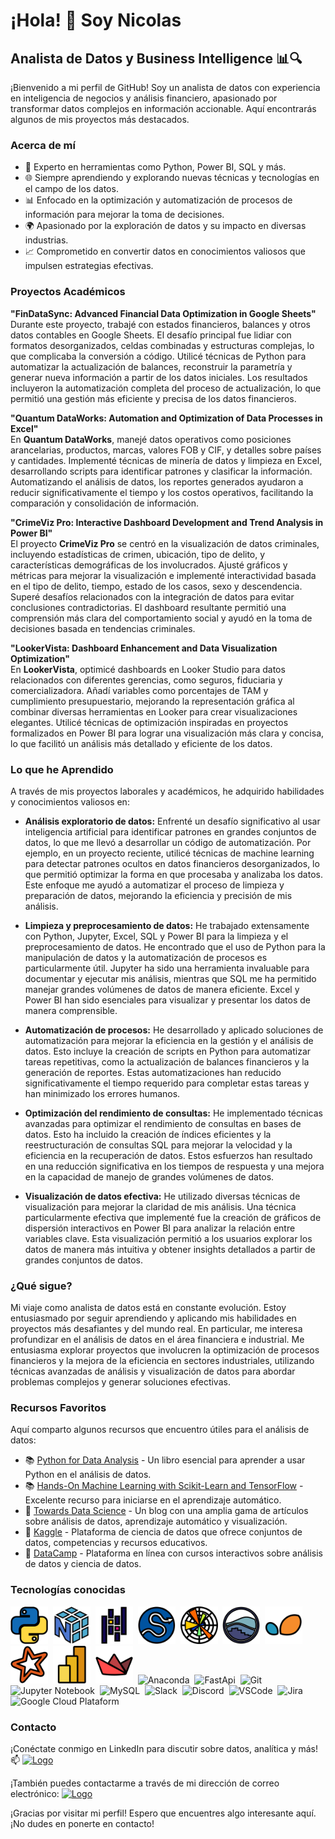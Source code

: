 # ¡Hola! 👋 Soy Nicolas

## Analista de Datos y Business Intelligence 📊🔍

¡Bienvenido a mi perfil de GitHub! Soy un analista de datos con experiencia en inteligencia de negocios y análisis financiero, apasionado por transformar datos complejos en información accionable. Aquí encontrarás algunos de mis proyectos más destacados.

### Acerca de mí

- 🧰 Experto en herramientas como Python, Power BI, SQL y más.
- 🌐 Siempre aprendiendo y explorando nuevas técnicas y tecnologías en el campo de los datos.
- 📊 Enfocado en la optimización y automatización de procesos de información para mejorar la toma de decisiones.
- 🌍 Apasionado por la exploración de datos y su impacto en diversas industrias.
- 📈 Comprometido en convertir datos en conocimientos valiosos que impulsen estrategias efectivas.

### Proyectos Académicos

**"FinDataSync: Advanced Financial Data Optimization in Google Sheets"**  
Durante este proyecto, trabajé con estados financieros, balances y otros datos contables en Google Sheets. El desafío principal fue lidiar con formatos desorganizados, celdas combinadas y estructuras complejas, lo que complicaba la conversión a código. Utilicé técnicas de Python para automatizar la actualización de balances, reconstruir la parametría y generar nueva información a partir de los datos iniciales. Los resultados incluyeron la automatización completa del proceso de actualización, lo que permitió una gestión más eficiente y precisa de los datos financieros.

**"Quantum DataWorks: Automation and Optimization of Data Processes in Excel"**  
En **Quantum DataWorks**, manejé datos operativos como posiciones arancelarias, productos, marcas, valores FOB y CIF, y detalles sobre países y cantidades. Implementé técnicas de minería de datos y limpieza en Excel, desarrollando scripts para identificar patrones y clasificar la información. Automatizando el análisis de datos, los reportes generados ayudaron a reducir significativamente el tiempo y los costos operativos, facilitando la comparación y consolidación de información.

**"CrimeViz Pro: Interactive Dashboard Development and Trend Analysis in Power BI"**  
El proyecto **CrimeViz Pro** se centró en la visualización de datos criminales, incluyendo estadísticas de crimen, ubicación, tipo de delito, y características demográficas de los involucrados. Ajusté gráficos y métricas para mejorar la visualización e implementé interactividad basada en el tipo de delito, tiempo, estado de los casos, sexo y descendencia. Superé desafíos relacionados con la integración de datos para evitar conclusiones contradictorias. El dashboard resultante permitió una comprensión más clara del comportamiento social y ayudó en la toma de decisiones basada en tendencias criminales.

**"LookerVista: Dashboard Enhancement and Data Visualization Optimization"**  
En **LookerVista**, optimicé dashboards en Looker Studio para datos relacionados con diferentes gerencias, como seguros, fiduciaria y comercializadora. Añadí variables como porcentajes de TAM y cumplimiento presupuestario, mejorando la representación gráfica al combinar diversas herramientas en Looker para crear visualizaciones elegantes. Utilicé técnicas de optimización inspiradas en proyectos formalizados en Power BI para lograr una visualización más clara y concisa, lo que facilitó un análisis más detallado y eficiente de los datos.


### Lo que he Aprendido

A través de mis proyectos laborales y académicos, he adquirido habilidades y conocimientos valiosos en:

- **Análisis exploratorio de datos:** Enfrenté un desafío significativo al usar inteligencia artificial para identificar patrones en grandes conjuntos de datos, lo que me llevó a desarrollar un código de automatización. Por ejemplo, en un proyecto reciente, utilicé técnicas de machine learning para detectar patrones ocultos en datos financieros desorganizados, lo que permitió optimizar la forma en que procesaba y analizaba los datos. Este enfoque me ayudó a automatizar el proceso de limpieza y preparación de datos, mejorando la eficiencia y precisión de mis análisis.

- **Limpieza y preprocesamiento de datos:** He trabajado extensamente con Python, Jupyter, Excel, SQL y Power BI para la limpieza y el preprocesamiento de datos. He encontrado que el uso de Python para la manipulación de datos y la automatización de procesos es particularmente útil. Jupyter ha sido una herramienta invaluable para documentar y ejecutar mis análisis, mientras que SQL me ha permitido manejar grandes volúmenes de datos de manera eficiente. Excel y Power BI han sido esenciales para visualizar y presentar los datos de manera comprensible.

- **Automatización de procesos:** He desarrollado y aplicado soluciones de automatización para mejorar la eficiencia en la gestión y el análisis de datos. Esto incluye la creación de scripts en Python para automatizar tareas repetitivas, como la actualización de balances financieros y la generación de reportes. Estas automatizaciones han reducido significativamente el tiempo requerido para completar estas tareas y han minimizado los errores humanos.

- **Optimización del rendimiento de consultas:** He implementado técnicas avanzadas para optimizar el rendimiento de consultas en bases de datos. Esto ha incluido la creación de índices eficientes y la reestructuración de consultas SQL para mejorar la velocidad y la eficiencia en la recuperación de datos. Estos esfuerzos han resultado en una reducción significativa en los tiempos de respuesta y una mejora en la capacidad de manejo de grandes volúmenes de datos.

- **Visualización de datos efectiva:** He utilizado diversas técnicas de visualización para mejorar la claridad de mis análisis. Una técnica particularmente efectiva que implementé fue la creación de gráficos de dispersión interactivos en Power BI para analizar la relación entre variables clave. Esta visualización permitió a los usuarios explorar los datos de manera más intuitiva y obtener insights detallados a partir de grandes conjuntos de datos.

### ¿Qué sigue?

Mi viaje como analista de datos está en constante evolución. Estoy entusiasmado por seguir aprendiendo y aplicando mis habilidades en proyectos más desafiantes y del mundo real. En particular, me interesa profundizar en el análisis de datos en el área financiera e industrial. Me entusiasma explorar proyectos que involucren la optimización de procesos financieros y la mejora de la eficiencia en sectores industriales, utilizando técnicas avanzadas de análisis y visualización de datos para abordar problemas complejos y generar soluciones efectivas.



### Recursos Favoritos

Aquí comparto algunos recursos que encuentro útiles para el análisis de datos:

- 📚 [Python for Data Analysis](https://www.oreilly.com/library/view/python-for-data/9781491957653/) - Un libro esencial para aprender a usar Python en el análisis de datos.
- 📚 [Hands-On Machine Learning with Scikit-Learn and TensorFlow](https://www.oreilly.com/library/view/hands-on-machine-learning/9781492032632/) - Excelente recurso para iniciarse en el aprendizaje automático.
- 📰 [Towards Data Science](https://towardsdatascience.com/) - Un blog con una amplia gama de artículos sobre análisis de datos, aprendizaje automático y visualización.
- 📰 [Kaggle](https://www.kaggle.com/) - Plataforma de ciencia de datos que ofrece conjuntos de datos, competencias y recursos educativos.
- 🎥 [DataCamp](https://www.datacamp.com/) - Plataforma en línea con cursos interactivos sobre análisis de datos y ciencia de datos.

### Tecnologías conocidas

  <img src="https://raw.githubusercontent.com/Rickhersd/Rickhersd/09c5bc045c5820e2b7ae1b56c9d2e45df8b2cde5/neobrutalist_icons/neo_python.svg" title="Python" alt="Python" width="60" height="60"/>&nbsp;
  <img src="https://raw.githubusercontent.com/Rickhersd/Rickhersd/09c5bc045c5820e2b7ae1b56c9d2e45df8b2cde5/neobrutalist_icons/neo_numpy.svg" title="Numpy" alt="Numpy" width="60" height="60"/>&nbsp;
  <img src="https://raw.githubusercontent.com/Rickhersd/Rickhersd/09c5bc045c5820e2b7ae1b56c9d2e45df8b2cde5/neobrutalist_icons/neo_pandas.svg" title="Pandas" alt="Pandas" width="60" height="60"/>&nbsp;
  <img src="https://raw.githubusercontent.com/Rickhersd/Rickhersd/09c5bc045c5820e2b7ae1b56c9d2e45df8b2cde5/neobrutalist_icons/neo_scipy.svg" title="Scipy" alt="Scipy" width="60" height="60"/>&nbsp;
  <img src="https://raw.githubusercontent.com/Rickhersd/Rickhersd/09c5bc045c5820e2b7ae1b56c9d2e45df8b2cde5/neobrutalist_icons/neo_matplotlib.svg" title="Matplotlib" alt="Matplotlib" width="60" height="60"/>&nbsp;
  <img src="https://raw.githubusercontent.com/Rickhersd/Rickhersd/09c5bc045c5820e2b7ae1b56c9d2e45df8b2cde5/neobrutalist_icons/neo_seaborn.svg" title="Seaborn" alt="Seaborn" width="60" height="60"/>&nbsp;
  <img src="https://raw.githubusercontent.com/Rickhersd/Rickhersd/09c5bc045c5820e2b7ae1b56c9d2e45df8b2cde5/neobrutalist_icons/neo_sklearn.svg" title="Sklearn" alt="Sklearn" width="60" height="60"/>&nbsp;
  <img src="https://github.com/Rickhersd/neo-icons/blob/main/icons/apache-spark/neo-apache-spark.svg" title="Apache Spark" alt="Scipy" width="60" height="60"/>&nbsp;
  <img src="https://github.com/Rickhersd/neo-icons/blob/main/icons/power-bi/neo-power-bi.svg" title="Power-bi" alt="Power-bi" width="60" height="60"/>&nbsp;
  <img src="https://github.com/Rickhersd/neo-icons/blob/main/icons/streamlit/neo-streamlit.svg" title="Streamlit" alt="Streamlit" width="60" height="60"/>&nbsp;
  <img src="https://cdn.jsdelivr.net/gh/devicons/devicon/icons/anaconda/anaconda-original.svg" title="Anaconda" alt="Anaconda" width="60" height="60"/>&nbsp;
  <img src="https://cdn.jsdelivr.net/gh/devicons/devicon/icons/fastapi/fastapi-plain.svg" title="FastApi" alt="FastApi" width="60" height="60"/>&nbsp;
  <img src="https://cdn.jsdelivr.net/gh/devicons/devicon/icons/git/git-plain.svg" title="Git" alt="Git" width="60" height="60"/>&nbsp;
  <img src="https://cdn.jsdelivr.net/gh/devicons/devicon/icons/jupyter/jupyter-original-wordmark.svg" title="Jupyter Notebook" alt="Jupyter Notebook" width="60" height="60"/>&nbsp;
  <img src="https://cdn.jsdelivr.net/gh/devicons/devicon/icons/mysql/mysql-plain.svg" title="MySQL" alt="MySQL" width="60" height="60"/>&nbsp;
  <img src="https://cdn.jsdelivr.net/gh/devicons/devicon/icons/slack/slack-original.svg" title="Slack" alt="Slack" width="60" height="60"/>&nbsp;
  <img src="https://www.svgrepo.com/show/353655/discord-icon.svg" title="Discord" alt="Discord" width="60" height="60"/>&nbsp;
  <img src="https://cdn.jsdelivr.net/gh/devicons/devicon/icons/vscode/vscode-original.svg" title="VScode" alt="VSCode" width="60" height="60"/>&nbsp;
  <img src="https://25322853.fs1.hubspotusercontent-eu1.net/hub/25322853/hubfs/STAGIL_January2022/Images/jira-software-logo-jira-logo-hd-png.png?width=360&name=jira-software-logo-jira-logo-hd-png.png" title="Jira" alt="Jira" width="60" height="60"/>&nbsp;
  <img src="https://res.cloudinary.com/startup-grind/image/upload/c_fill,dpr_2.0,f_auto,g_center,q_auto:good/v1/gcs/platform-data-dsc/events/google-cloud-square.png" title="Google Cloud Plataform" alt="Google Cloud Plataform" width="60" height="60"/>&nbsp;

### Contacto

¡Conéctate conmigo en LinkedIn para discutir sobre datos, analítica y más! 📫 
<a href="https://www.linkedin.com/in/nicol%C3%A1s-ram%C3%ADrez-perilla-9494081a7/">
  <img src="https://camo.githubusercontent.com/a80d00f23720d0bc9f55481cfcd77ab79e141606829cf16ec43f8cacc7741e46/68747470733a2f2f696d672e736869656c64732e696f2f62616467652f4c696e6b6564496e2d3030373742353f7374796c653d666f722d7468652d6261646765266c6f676f3d6c696e6b6564696e266c6f676f436f6c6f723d7768697465" alt="Logo" width="120" height="35"/>
</a>

¡También puedes contactarme a través de mi dirección de correo electrónico:
<a href="mailto:nicolasrape15@gmail.com">
  <img src="https://camo.githubusercontent.com/571384769c09e0c66b45e39b5be70f68f552db3e2b2311bc2064f0d4a9f5983b/68747470733a2f2f696d672e736869656c64732e696f2f62616467652f476d61696c2d4431343833363f7374796c653d666f722d7468652d6261646765266c6f676f3d676d61696c266c6f676f436f6c6f723d7768697465" alt="Logo" width="120" height="35"/>
</a>

¡Gracias por visitar mi perfil! Espero que encuentres algo interesante aquí. ¡No dudes en ponerte en contacto!
